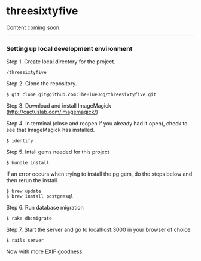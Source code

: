 # threesixtyfive

Content coming soon.

***

### Setting up local development environment

Step 1. Create local directory for the project. 
```
/threesixtyfive 
```

Step 2. Clone the repository.
```
$ git clone git@github.com:TheBlueDog/threesixtyfive.git
```

Step 3. Download and install ImageMagick (http://cactuslab.com/imagemagick/)

Step 4. In terminal (close and reopen if you already had it open), check to see that ImageMagick has installed.
````
$ identify
````

Step 5. Intall gems needed for this project
````
$ bundle install
````
If an error occurs when trying to install the pg gem, do the steps below and then rerun the install.
````
$ brew update
$ brew install postgresql
````

Step 6. Run database migration
````
$ rake db:migrate
````

Step 7. Start the server and go to localhost:3000 in your browser of choice
````
$ rails server
````

Now with more EXIF goodness.

